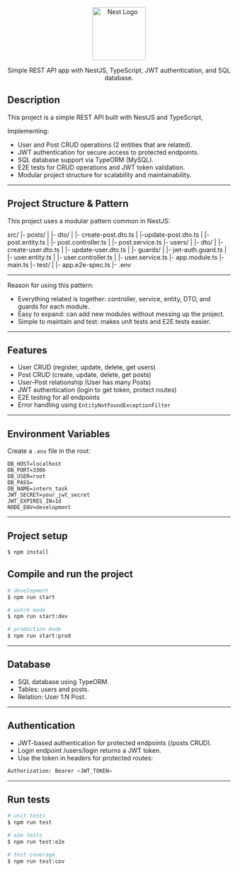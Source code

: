 <p align="center">
  <a href="http://nestjs.com/" target="blank"><img src="https://nestjs.com/img/logo-small.svg" width="120" alt="Nest Logo" /></a>
</p>

<p align="center">
  Simple REST API app with NestJS, TypeScript, JWT authentication, and SQL database.
</p>

## Description

This project is a simple REST API built with NestJS and TypeScript, 

Implementing:
- User and Post CRUD operations (2 entities that are related).
- JWT authentication for secure access to protected endpoints.
- SQL database support via TypeORM (MySQL).
- E2E tests for CRUD operations and JWT token validation.
- Modular project structure for scalability and maintainability.

---

## Project Structure & Pattern

This project uses a modular pattern common in NestJS:

src/
|- posts/
|   |- dto/
|     |- create-post.dto.ts
|     |-update-post.dto.ts
|   |- post.entity.ts
|   |- post.controller.ts
|   |- post.service.ts
|- users/
|   |- dto/
|     |- create-user.dto.ts
|     |- update-user.dto.ts
|   |- guards/
|     |- jwt-auth.guard.ts
|   |- user.entity.ts
|   |- user.controller.ts
|   |- user.service.ts
|- app.module.ts
|- main.ts
|- test/
|   |- app.e2e-spec.ts
|- .env

---

Reason for using this pattern:

- Everything related is together: controller, service, entity, DTO, and guards for each module.
- Easy to expand: can add new modules without messing up the project.
- Simple to maintain and test: makes unit tests and E2E tests easier.

---

## Features

- User CRUD (register, update, delete, get users)
- Post CRUD (create, update, delete, get posts)
- User-Post relationship (User has many Posts)
- JWT authentication (login to get token, protect routes)
- E2E testing for all endpoints
- Error handling using `EntityNotFoundExceptionFilter`

---

## Environment Variables

Create a `.env` file in the root:

```
DB_HOST=localhost
DB_PORT=3306
DB_USER=root
DB_PASS=
DB_NAME=intern_task
JWT_SECRET=your_jwt_secret
JWT_EXPIRES_IN=1d
NODE_ENV=development
```
---

## Project setup

```bash
$ npm install
```

## Compile and run the project

```bash
# development
$ npm run start

# watch mode
$ npm run start:dev

# production mode
$ npm run start:prod
```

---

## Database
- SQL database using TypeORM.
- Tables: users and posts.
- Relation: User 1:N Post.

--- 

## Authentication

- JWT-based authentication for protected endpoints (/posts CRUD).
- Login endpoint /users/login returns a JWT token.
- Use the token in headers for protected routes:

```bash
Authorization: Bearer <JWT_TOKEN>
```

---

## Run tests

```bash
# unit tests
$ npm run test

# e2e tests
$ npm run test:e2e

# test coverage
$ npm run test:cov
```